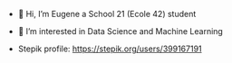 - 👋 Hi, I’m Eugene a School 21 (Ecole 42) student
- 👀 I’m interested in Data Science and Machine Learning

- Stepik profile: https://stepik.org/users/399167191

<!---
MeSugar/MeSugar is a ✨ special ✨ repository because its `README.md` (this file) appears on your GitHub profile.
You can click the Preview link to take a look at your changes.
--->
